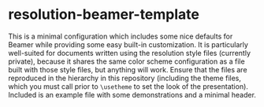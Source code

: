 # resolution-beamer-template

This is a minimal configuration which includes some nice defaults for Beamer while providing some easy built-in customization. 
It is particularly well-suited for documents written using the resolution style files (currently private), because it shares the same color scheme configuration as a file built with those style files, but anything will work. 
Ensure that the files are reproduced in the hierarchy in this repository (including the theme files, which you must call prior to `\usetheme` to set the look of the presentation). 
Included is an example file with some demonstrations and a minimal header.
